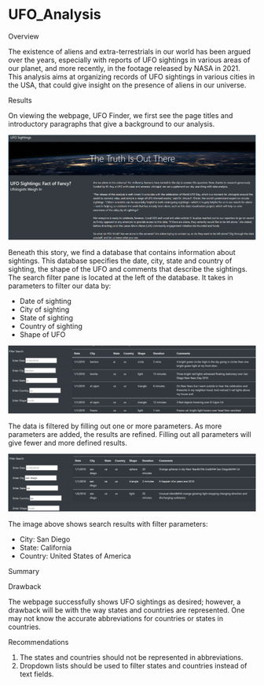 # UFO_Analysis

Overview


The existence of aliens and extra-terrestrials in our world has been argued over the years, especially with reports of UFO sightings in various areas of our planet, and more recently, in the footage released by NASA in 2021. This analysis aims at organizing records of UFO sightings  in various cities in the USA, that could give insight on the presence of aliens in our universe.


Results


On viewing the webpage, UFO Finder,  we first see the page titles and introductory paragraphs that give a background to our analysis. 

![alt text](Web_page.PNG)

Beneath this story,  we find a  database that contains information about sightings. This database specifies the date, city, state and country of sighting, the shape of the UFO and comments that describe the sightings. The search filter pane is located at the left of the database. It takes in parameters to filter our data by:
- Date of sighting
- City of sighting
- State of sighting
- Country of sighting
- Shape of UFO

![alt text](Web_page2.PNG)

The data is filtered by filling out one or more parameters. As more parameters are added, the results are refined. Filling out all parameters will give fewer and more defined results.

![alt text](web_page3.PNG)

The image above shows search results with filter parameters:
- City: San Diego
- State: California
- Country: United States of America


Summary


Drawback

The webpage successfully shows UFO sightings as desired; however, a drawback will be with the way states and countries are represented. One may not know the accurate abbreviations for countries or states in countries.


Recommendations

1. The states and countries should not be represented in abbreviations.
2. Dropdown lists should be used to filter states and countries instead of text fields.

